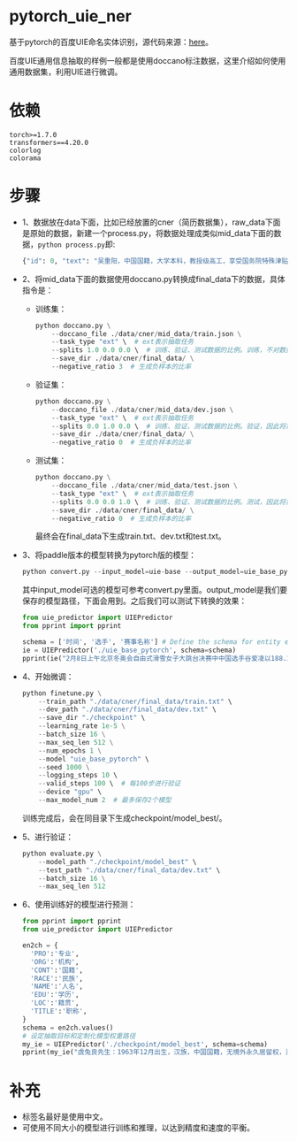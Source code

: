 # pytorch_uie_ner
基于pytorch的百度UIE命名实体识别，源代码来源：[here](https://github.com/taishan1994/pytorch_uie_ner)。

百度UIE通用信息抽取的样例一般都是使用doccano标注数据，这里介绍如何使用通用数据集，利用UIE进行微调。

# 依赖

```
torch>=1.7.0
transformers==4.20.0
colorlog
colorama
```

# 步骤

- 1、数据放在data下面，比如已经放置的cner（简历数据集），raw_data下面是原始的数据，新建一个process.py，将数据处理成类似mid_data下面的数据，```python process.py```即:

	```python
	{"id": 0, "text": "吴重阳，中国国籍，大学本科，教授级高工，享受国务院特殊津贴，历任邮电部侯马电缆厂仪表试制组长、光缆分厂副厂长、研究所副所长，获得过山西省科技先进工作者、邮电部成绩优异高级工程师等多种荣誉称号。", "relations": [], "entities": [{"id": 0, "start_offset": 0, "end_offset": 3, "label": "人名"}, {"id": 1, "start_offset": 4, "end_offset": 8, "label": "国籍"}, {"id": 2, "start_offset": 9, "end_offset": 13, "label": "学历"}, {"id": 3, "start_offset": 14, "end_offset": 19, "label": "职称"}, {"id": 4, "start_offset": 32, "end_offset": 40, "label": "机构"}, {"id": 5, "start_offset": 40, "end_offset": 46, "label": "职称"}, {"id": 6, "start_offset": 47, "end_offset": 54, "label": "职称"}, {"id": 7, "start_offset": 55, "end_offset": 61, "label": "职称"}]}
	```

- 2、将mid_data下面的数据使用doccano.py转换成final_data下的数据，具体指令是：

	- 训练集：
		```python
		python doccano.py \
		    --doccano_file ./data/cner/mid_data/train.json \
		    --task_type "ext" \  # ext表示抽取任务
		    --splits 1.0 0.0 0.0 \  # 训练、验证、测试数据的比例。训练，不对数据进行切分，因此将第一位设置为1.0
		    --save_dir ./data/cner/final_data/ \
		    --negative_ratio 3  # 生成负样本的比率
		```

	- 验证集：
		```python
		python doccano.py \
		    --doccano_file ./data/cner/mid_data/dev.json \
		    --task_type "ext" \  # ext表示抽取任务
		    --splits 0.0 1.0 0.0 \  # 训练、验证、测试数据的比例。验证，因此将第二位设置为1.0
		    --save_dir ./data/cner/final_data/ \
		    --negative_ratio 0  # 生成负样本的比率
		```

	- 测试集：
		```python
		python doccano.py \
		    --doccano_file ./data/cner/mid_data/test.json \
		    --task_type "ext" \  # ext表示抽取任务
		    --splits 0.0 0.0 1.0 \  # 训练、验证、测试数据的比例。测试，因此将第三位设置为1.0
		    --save_dir ./data/cner/final_data/ \
		    --negative_ratio 0  # 生成负样本的比率
		```

		最终会在final_data下生成train.txt、dev.txt和test.txt。

- 3、将paddle版本的模型转换为pytorch版的模型：

	```python
	python convert.py --input_model=uie-base --output_model=uie_base_pytorch --no_validate_output
	```

	其中input_model可选的模型可参考convert.py里面。output_model是我们要保存的模型路径，下面会用到。之后我们可以测试下转换的效果：

	```python
	from uie_predictor import UIEPredictor
	from pprint import pprint
	
	schema = ['时间', '选手', '赛事名称'] # Define the schema for entity extraction
	ie = UIEPredictor('./uie_base_pytorch', schema=schema)
	pprint(ie("2月8日上午北京冬奥会自由式滑雪女子大跳台决赛中中国选手谷爱凌以188.25分获得金牌！")) # Better print results using pprint
	```

- 4、开始微调：

	```python
	python finetune.py \
	    --train_path "./data/cner/final_data/train.txt" \
	    --dev_path "./data/cner/final_data/dev.txt" \
	    --save_dir "./checkpoint" \
	    --learning_rate 1e-5 \
	    --batch_size 16 \
	    --max_seq_len 512 \
	    --num_epochs 1 \
	    --model "uie_base_pytorch" \
	    --seed 1000 \
	    --logging_steps 10 \ 
	    --valid_steps 100 \  # 每100步进行验证
	    --device "gpu" \
	    --max_model_num 2  # 最多保存2个模型
	```

	训练完成后，会在同目录下生成checkpoint/model_best/。

- 5、进行验证：

	```python
	python evaluate.py \
	    --model_path "./checkpoint/model_best" \
	    --test_path "./data/cner/final_data/dev.txt" \
	    --batch_size 16 \
	    --max_seq_len 512
	```

- 6、使用训练好的模型进行预测：

	```python
	from pprint import pprint
	from uie_predictor import UIEPredictor
	
	en2ch = {
	  'PRO':'专业', 
	  'ORG':'机构', 
	  'CONT':'国籍', 
	  'RACE':'民族', 
	  'NAME':'人名', 
	  'EDU':'学历', 
	  'LOC':'籍贯', 
	  'TITLE':'职称',
	}
	schema = en2ch.values()
	# 设定抽取目标和定制化模型权重路径
	my_ie = UIEPredictor('./checkpoint/model_best', schema=schema)
	pprint(my_ie("虞兔良先生：1963年12月出生，汉族，中国国籍，无境外永久居留权，浙江绍兴人，中共党员，MBA，经济师。"))
	```

# 补充

- 标签名最好是使用中文。
- 可使用不同大小的模型进行训练和推理，以达到精度和速度的平衡。
